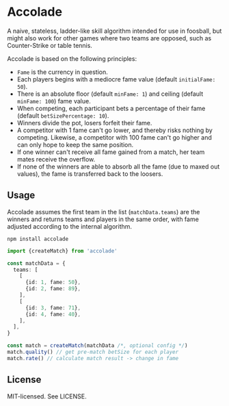 # Accolade

A naive, stateless, ladder-like skill algorithm intended for use in foosball, but might also work for other games where two teams are opposed, such as Counter-Strike or table tennis.

Accolade is based on the following principles:

- `Fame` is the currency in question.
- Each players begins with a mediocre fame value (default `initialFame: 50`).
- There is an absolute floor (default `minFame: 1`) and ceiling (default `minFame: 100`) fame value.
- When competing, each participant bets a percentage of their fame (default `betSizePercentage: 10`).
- Winners divide the pot, losers forfeit their fame.
- A competitor with 1 fame can't go lower, and thereby risks nothing by competing. Likewise, a competitor with 100 fame can't go higher and can only hope to keep the same position.
- If one winner can't receive all fame gained from a match, her team mates receive the overflow.
- If none of the winners are able to absorb all the fame (due to maxed out values), the fame is transferred back to the loosers.

## Usage

Accolade assumes the first team in the list (`matchData.teams`) are the winners and returns teams and players in the same order, with fame adjusted according to the internal algorithm.

```
npm install accolade
```

```ts
import {createMatch} from 'accolade'

const matchData = {
  teams: [
    [
      {id: 1, fame: 50},
      {id: 2, fame: 89},
    ],
    [
      {id: 3, fame: 71},
      {id: 4, fame: 40},
    ],
  ],
}

const match = createMatch(matchData /*, optional config */)
match.quality() // get pre-match betSize for each player
match.rate() // calculate match result -> change in fame
```

## License

MIT-licensed. See LICENSE.
